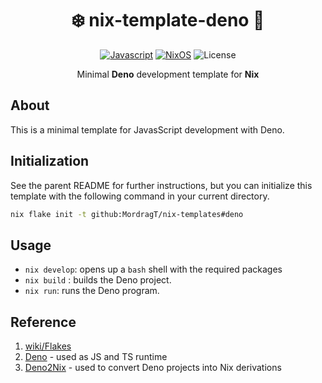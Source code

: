 <div align=center>

# ❄️ nix-template-deno 🦖

[![Javascript](https://img.shields.io/badge/Made_for-javascript-yellow.svg?logo=javascript&style=for-the-badge)](https://www.javascript.com/) [![NixOS](https://img.shields.io/badge/Flakes-Nix-informational.svg?logo=nixos&style=for-the-badge)](https://nixos.org) ![License](https://img.shields.io/github/license/mordragt/nix-templates?style=for-the-badge) 

Minimal **Deno** development template for **Nix**

</div>

## About

This is a minimal template for JavasScript development with Deno.

## Initialization

See the parent README for further instructions, but you can initialize this template
with the following command in your current directory.

```bash
nix flake init -t github:MordragT/nix-templates#deno
```

## Usage

- `nix develop`: opens up a `bash` shell with the required packages
- `nix build` : builds the Deno project.
- `nix run`: runs the Deno program.

## Reference

1. [wiki/Flakes](https://nixos.wiki/wiki/Flakes)
2. [Deno](https://deno.land/) - used as JS and TS runtime
3. [Deno2Nix](https://github.com/SnO2WMaN/deno2nix) - used to convert Deno projects into Nix derivations


